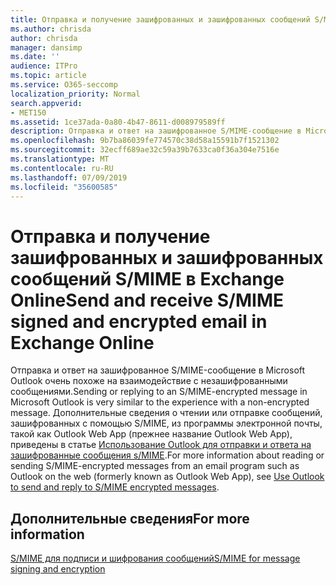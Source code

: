 ```yaml
---
title: Отправка и получение зашифрованных и зашифрованных сообщений S/MIME в Exchange Online
ms.author: chrisda
author: chrisda
manager: dansimp
ms.date: ''
audience: ITPro
ms.topic: article
ms.service: O365-seccomp
localization_priority: Normal
search.appverid:
- MET150
ms.assetid: 1ce37ada-0a80-4b47-8611-d008979589ff
description: Отправка и ответ на зашифрованное S/MIME-сообщение в Microsoft Outlook очень похоже на взаимодействие с незашифрованными сообщениями.
ms.openlocfilehash: 9b7ba86039fe774570c38d58a15591b7f1521302
ms.sourcegitcommit: 32ecff689ae32c59a39b7633ca0f36a304e7516e
ms.translationtype: MT
ms.contentlocale: ru-RU
ms.lasthandoff: 07/09/2019
ms.locfileid: "35600585"
---
```

# <a name="send-and-receive-smime-signed-and-encrypted-email-in-exchange-online"></a><span data-ttu-id="f60c3-103">Отправка и получение зашифрованных и зашифрованных сообщений S/MIME в Exchange Online</span><span class="sxs-lookup"><span data-stu-id="f60c3-103">Send and receive S/MIME signed and encrypted email in Exchange Online</span></span>

<span data-ttu-id="f60c3-104">Отправка и ответ на зашифрованное S/MIME-сообщение в Microsoft Outlook очень похоже на взаимодействие с незашифрованными сообщениями.</span><span class="sxs-lookup"><span data-stu-id="f60c3-104">Sending or replying to an S/MIME-encrypted message in Microsoft Outlook is very similar to the experience with a non-encrypted message.</span></span> <span data-ttu-id="f60c3-105">Дополнительные сведения о чтении или отправке сообщений, зашифрованных с помощью S/MIME, из программы электронной почты, такой как Outlook Web App (прежнее название Outlook Web App), приведены в статье [Использование Outlook для отправки и ответа на зашифрованные сообщения s/MIME](https://go.microsoft.com/fwlink/p/?LinkId=392520).</span><span class="sxs-lookup"><span data-stu-id="f60c3-105">For more information about reading or sending S/MIME-encrypted messages from an email program such as Outlook on the web (formerly known as Outlook Web App), see [Use Outlook to send and reply to S/MIME encrypted messages](https://go.microsoft.com/fwlink/p/?LinkId=392520).</span></span>

## <a name="for-more-information"></a><span data-ttu-id="f60c3-106">Дополнительные сведения</span><span class="sxs-lookup"><span data-stu-id="f60c3-106">For more information</span></span>

[<span data-ttu-id="f60c3-107">S/MIME для подписи и шифрования сообщений</span><span class="sxs-lookup"><span data-stu-id="f60c3-107">S/MIME for message signing and encryption</span></span>](s-mime-for-message-signing-and-encryption.md)
